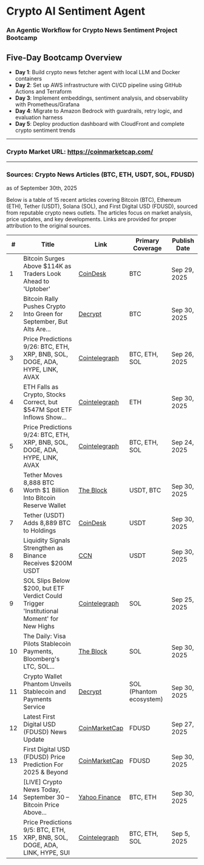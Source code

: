 # Crypto AI Sentiment Agent

### An Agentic Workflow for Crypto News Sentiment Project Bootcamp

## Five-Day Bootcamp Overview
- **Day 1**: Build crypto news fetcher agent with local LLM and Docker containers
- **Day 2**: Set up AWS infrastructure with CI/CD pipeline using GitHub Actions and Terraform
- **Day 3**: Implement embeddings, sentiment analysis, and observability with Prometheus/Grafana
- **Day 4**: Migrate to Amazon Bedrock with guardrails, retry logic, and evaluation harness
- **Day 5**: Deploy production dashboard with CloudFront and complete crypto sentiment trends

---
### Crypto Market URL: https://coinmarketcap.com/
---

### Sources: Crypto News Articles (BTC, ETH, USDT, SOL, FDUSD)
as of September 30th, 2025

Below is a table of 15 recent articles covering Bitcoin (BTC), Ethereum (ETH), Tether (USDT), Solana (SOL), and First Digital USD (FDUSD), sourced from reputable crypto news outlets. The articles focus on market analysis, price updates, and key developments. Links are provided for proper attribution to the original sources.

| #  | Title | Link | Primary Coverage | Publish Date |
|----|-------|------|------------------|--------------|
| 1  | Bitcoin Surges Above $114K as Traders Look Ahead to 'Uptober' | [CoinDesk](https://www.coindesk.com/markets/2025/09/29/bitcoin-above-usd114k-amid-shutdown-uncertainty-october-could-offer-relief) | BTC | Sep 29, 2025 |
| 2  | Bitcoin Rally Pushes Crypto Into Green for September, But Alts Are... | [Decrypt](https://decrypt.co/342321/bitcoin-crypto-green-september-altcoin-price-analysis) | BTC | Sep 30, 2025 |
| 3  | Price Predictions 9/26: BTC, ETH, XRP, BNB, SOL, DOGE, ADA, HYPE, LINK, AVAX | [Cointelegraph](https://cointelegraph.com/news/price-predictions-9-26-btc-eth-xrp-bnb-sol-doge-ada-hype-link-avax) | BTC, ETH, SOL | Sep 26, 2025 |
| 4  | ETH Falls as Crypto, Stocks Correct, but $547M Spot ETF Inflows Show... | [Cointelegraph](https://cointelegraph.com/news/eth-drops-as-crypto-stocks-correct-dollar547m-in-spot-etf-inflows-may-save-the-day) | ETH | Sep 30, 2025 |
| 5  | Price Predictions 9/24: BTC, ETH, XRP, BNB, SOL, DOGE, ADA, HYPE, LINK, AVAX | [Cointelegraph](https://cointelegraph.com/news/price-predictions-9-24-btc-eth-xrp-bnb-sol-doge-ada-hype-link-avax) | BTC, ETH, SOL | Sep 24, 2025 |
| 6  | Tether Moves 8,888 BTC Worth $1 Billion Into Bitcoin Reserve Wallet | [The Block](https://www.theblock.co/post/372898/tether-8888-btc-bitcoin-reserve-wallet) | USDT, BTC | Sep 30, 2025 |
| 7  | Tether (USDT) Adds 8,889 BTC to Holdings | [CoinDesk](https://www.coindesk.com/business/2025/09/30/tether-adds-usd1b-in-bitcoin-to-reserves-as-usdt-supply-nears-usd175b-blockchain-data-shows) | USDT | Sep 30, 2025 |
| 8  | Liquidity Signals Strengthen as Binance Receives $200M USDT | [CCN](https://www.ccn.com/news/crypto/liquidity-signals-strengthen-as-binance-receives-200m-usdt-whale-inflow/) | USDT | Sep 30, 2025 |
| 9  | SOL Slips Below $200, but ETF Verdict Could Trigger 'Institutional Moment' for New Highs | [Cointelegraph](https://cointelegraph.com/news/sol-slips-below-dollar200-but-etf-verdict-could-be-institutional-moment-for-new-highs) | SOL | Sep 25, 2025 |
| 10 | The Daily: Visa Pilots Stablecoin Payments, Bloomberg's LTC, SOL... | [The Block](https://www.theblock.co/post/372933/the-daily-visa-pilots-stablecoin-payments-bloombergs-ltc-sol-and-xrp-etf-approval-odds-hit-100-and-more) | SOL | Sep 30, 2025 |
| 11 | Crypto Wallet Phantom Unveils Stablecoin and Payments Service | [Decrypt](https://decrypt.co/342305/crypto-wallet-phantom-unveils-stablecoin-payments) | SOL (Phantom ecosystem) | Sep 30, 2025 |
| 12 | Latest First Digital USD (FDUSD) News Update | [CoinMarketCap](https://coinmarketcap.com/cmc-ai/first-digital-usd/latest-updates/) | FDUSD | Sep 27, 2025 |
| 13 | First Digital USD (FDUSD) Price Prediction For 2025 & Beyond | [CoinMarketCap](https://coinmarketcap.com/cmc-ai/first-digital-usd/price-prediction/) | FDUSD | Sep 30, 2025 |
| 14 | [LIVE] Crypto News Today, September 30 – Bitcoin Price Above... | [Yahoo Finance](https://finance.yahoo.com/news/live-crypto-news-today-september-085754926.html) | BTC, ETH | Sep 30, 2025 |
| 15 | Price Predictions 9/5: BTC, ETH, XRP, BNB, SOL, DOGE, ADA, LINK, HYPE, SUI | [Cointelegraph](https://cointelegraph.com/news/price-predictions-9-5-btc-eth-xrp-bnb-sol-doge-ada-link-hype-sui) | BTC, ETH, SOL | Sep 5, 2025 |

